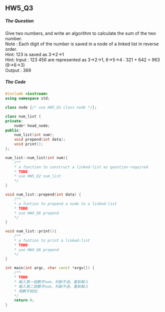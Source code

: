 ## HW5_Q3

##### The Question

Give two numbers, and write an algorithm to calculate the sum of the two number.  
Note : Each digit of the number is saved in a node of a linked list in reverse order.  
Hint: 123 is saved as 3->2->1  
Hint: Input : 123 456 are represented as 3->2->1, 6->5->4 : 321 + 642 = 963 (9->6->3)  
Output : 369  

##### The Code

``` c++
#include <iostream>
using namespace std;

class node {/* use HW5_Q2 class node */};

class num_list {
private:
    node* head_node;
public:
    num_list(int num);
    void prepend(int data);
    void print();
};

num_list::num_list(int num){
    /**
    * a function to construct a linked-list as question-required
    * TODO
    * use HW5_Q2 num_list
    */
}

void num_list::prepend(int data) {
    /**
    * a funtion to prepend a node to a linked-list
    * TODO
    * use HW4_Q6 prepend
    */
}

void num_list::print(){
    /**
    * a funtion to print a linked-list
    * TODO
    * use HW4_Q6 prepend
    */
}

int main(int argc, char const *argv[]) {
    /**
    * TODO
    * 輸入第一個數字num，判斷不過，重新輸入
    * 輸入第二個數字num，判斷不過，重新輸入
    * 兩數字相加
    */
    return 0;
}

```
